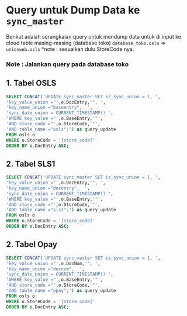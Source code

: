 # Query untuk Dump Data ke `sync_master`

Berikut adalah serangkaian query untuk mendump data untuk di input ke cloud table masing-masing (database toko)
`database_toko.osls` => `unionweb.osls`
*note : sesuaikan dulu StoreCode nya.

### Note : Jalankan query pada database toko
## **1. Tabel OSLS**
```sql
SELECT CONCAT('UPDATE sync_master SET is_sync_union = 1, ',
'key_value_union ="',o.DocEntry,'", ',
'key_name_union ="baseentry",  ',
'sync_date_union = CURRENT_TIMESTAMP() ',
'WHERE key_value ="',o.BaseEntry,'"',
'AND store_code ="',o.StoreCode,'"',
'AND table_name ="osls";') as query_update
FROM osls o
WHERE o.StoreCode = '[store_code]'
ORDER BY o.DocEntry ASC;
```

## **2. Tabel SLS1**
```sql
SELECT CONCAT('UPDATE sync_master SET is_sync_union = 1, ',
'key_value_union ="',o.DocEntry,'", ',
'key_name_union ="docentry",  ',
'sync_date_union = CURRENT_TIMESTAMP() ',
'WHERE key_value ="',o.BaseEntry,'"',
'AND store_code ="',o.StoreCode,'"',
'AND table_name ="sls1";') as query_update
FROM osls o
WHERE o.StoreCode = '[store_code]'
ORDER BY o.DocEntry ASC;
```

## **2. Tabel Opay**
```sql
SELECT CONCAT('UPDATE sync_master SET is_sync_union = 1, ',
'key_value_union ="',o.DocNum,'", ',
'key_name_union ="docnum",  ',
'sync_date_union = CURRENT_TIMESTAMP() ',
'WHERE key_value ="',o.BaseEntry,'"',
'AND store_code ="',o.StoreCode,'"',
'AND table_name ="opay";') as query_update
FROM osls o
WHERE o.StoreCode = '[store_code]'
ORDER BY o.DocEntry ASC;
```
